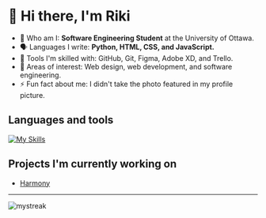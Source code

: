 <h1>👋 Hi  there, I'm Riki</h1>

- 🏫 Who am I: **Software Engineering Student** at the University of Ottawa.
- 🗣️ Languages I write: **Python, HTML, CSS, and JavaScript.**
- 🔨 Tools I'm skilled with: GitHub, Git, Figma, Adobe XD, and Trello.
- 🌱 Areas of interest: Web design, web development, and software engineering. 
- ⚡ Fun fact about me: I didn't take the photo featured in my profile picture.

<h2>Languages and tools</h2>

[![My Skills](https://skillicons.dev/icons?i=js,html,css,py,figma,vscode,xd,arduino,git,github)](https://skillicons.dev)

<h2>Projects I'm currently working on</h2>

- [Harmony](https://harmaniacz.github.io)

<hr>

<img src="https://github-readme-streak-stats.herokuapp.com/?user=riku737&theme=tokyonight" alt="mystreak"/>
<!---
Riku737/Riku737 is a ✨ special ✨ repository because its `README.md` (this file) appears on your GitHub profile.
You can click the Preview link to take a look at your changes.
--->
